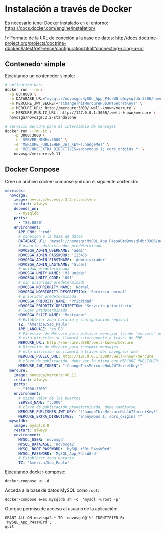 # Instalación a través de Docker

Es necesario tener Docker instalado en el entorno: https://docs.docker.com/engine/installation/

!> Formato de la URL de conexión a la base de datos: http://docs.doctrine-project.org/projects/doctrine-dbal/en/latest/reference/configuration.html#connecting-using-a-url

## Contenedor simple

Ejecutando un contenedor simple:

```sh
# aplicación base
docker run --rm \
  -p 80:8080 \
  -e DATABASE_URL="mysql://novosga:MySQL_App_P4ssW0rd@mysqldb:3306/novosga2?charset=utf8mb4&serverVersion=5.7" \
  -e MERCURE_JWT_SECRET="!ChangeThisMercureHubJWTSecretKey!" \
  -e MERCURE_URL: http://mercure:3000/.well-known/mercure \
  -e MERCURE_PUBLIC_URL: http://127.0.0.1:3000/.well-known/mercure \
  novosga/novosga:2.2-standalone

# servicio mercure para el intercambio de mensajes
docker run --rm -it \
    -p 3000:3000 \
    -e 'SERVER_NAME=:3000' \
    -e 'MERCURE_PUBLISHER_JWT_KEY=!ChangeMe!' \
    -e 'MERCURE_EXTRA_DIRECTIVES=anonymous 1; cors_origins *' \
    novosga/mercure:v0.11
```

## Docker Compose

Cree un archivo docker-compose.yml con el siguiente contenido:

```yaml
services:
  novosga:
    image: novosga/novosga:2.2-standalone
    restart: always
    depends_on:
      - mysqldb
    ports:
      - "80:8080"
    environment:
      APP_ENV: 'prod'
      # conexión a la base de datos
      DATABASE_URL: 'mysql://novosga:MySQL_App_P4ssW0rd@mysqldb:3306/novosga2?charset=utf8mb4&serverVersion=5.7'
      # usuario administrador predeterminado
      NOVOSGA_ADMIN_USERNAME: 'admin'
      NOVOSGA_ADMIN_PASSWORD: '123456'
      NOVOSGA_ADMIN_FIRSTNAME: 'Administrador'
      NOVOSGA_ADMIN_LASTNAME: 'Global'
      # unidad predeterminada
      NOVOSGA_UNITY_NAME: 'Mi unidad'
      NOVOSGA_UNITY_CODE: 'U01'
      # sin prioridad predeterminada
      NOVOSGA_NOPRIORITY_NAME: 'Normal'
      NOVOSGA_NOPRIORITY_DESCRIPTION: 'Servicio normal'
      # prioridad predeterminada
      NOVOSGA_PRIORITY_NAME: 'Prioridad'
      NOVOSGA_PRIORITY_DESCRIPTION: 'Servicio prioritario'
      # lugar predeterminado
      NOVOSGA_PLACE_NAME: 'Mostrador'
      # Establecer zona horaria y configuración regional
      TZ: 'America/Sao_Paulo'
      APP_LANGUAGE: 'es_ES'
      # Dirección de Mercure para publicar mensajes (donde "mercure" es el nombre del host)
      # esta dirección se llamará internamente a través de PHP
      MERCURE_URL: http://mercure:3000/.well-known/mercure
      # Dirección de Mercure para consumir mensajes
      # esta dirección se llamará a través del navegador web
      MERCURE_PUBLIC_URL: http://127.0.0.1:3000/.well-known/mercure
      # clave de publicación, debe ser la misma que MERCURE_PUBLISHER_JWT_KEY
      MERCURE_JWT_TOKEN": "!ChangeThisMercureHubJWTSecretKey!"
  mercure:
    image: novosga/mercure:v0.11
    restart: always
    ports:
      - "3000:3000"
    environment:
      # mismo valor de los puertos
      SERVER_NAME: ":3000"
      # clave de publicación predeterminada, debe cambiarse
      MERCURE_PUBLISHER_JWT_KEY: "!ChangeThisMercureHubJWTSecretKey!"
      MERCURE_EXTRA_DIRECTIVES:  "anonymous 1; cors_origins *"
  mysqldb:
    image: mysql:8.0
    restart: always
    environment:
      MYSQL_USER: 'novosga'
      MYSQL_DATABASE: 'novosga2'
      MYSQL_ROOT_PASSWORD: 'MySQL_r00t_P4ssW0rd'
      MYSQL_PASSWORD: 'MySQL_App_P4ssW0rd'
      # Establecer zona horaria
      TZ: 'America/Sao_Paulo'
```

Ejecutando docker-compose:

    docker-compose up -d

Acceda a la base de datos MySQL como `root`:

    docker-compose exec mysqldb sh -c  'mysql -uroot -p'

Otorgue permiso de acceso al usuario de la aplicación:

    GRANT ALL ON novosga2.* TO 'novosga'@'%' IDENTIFIED BY 'MySQL_App_P4ssW0rd';
    quit

```